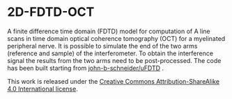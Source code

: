 # 2D-FDTD-OCT
A finite difference time domain (FDTD) model for computation of A line scans in time domain optical coherence tomography (OCT)
for a myelinated peripheral nerve. It is possible to simulate the end of the two arms (reference and sample) of the interferometer.
To obtain the interference signal the results from the two arms need to be post-processed.
The code has been built starting from <a href="https://github.com/john-b-schneider/uFDTD">john-b-schneider/uFDTD</a> .

This work is released under the 
<a href="http://creativecommons.org/licenses/by-sa/4.0/">Creative Commons Attribution-ShareAlike 4.0 International license</a>.
